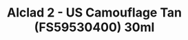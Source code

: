 ---
layout: product
title: "Alclad 2 - US Camouflage Tan  (FS59530400) 30ml"
price: "TBA" 
desc: "N/A"
img_path: "/assets/img/ALCE304.jpg"
brand: "N/A"
available: false
special_offer: false
new: false
soon: false
cat: "040000"
subcat: "040300"
subsubcat: "0N/A"
sifra: "ALCE304"
---